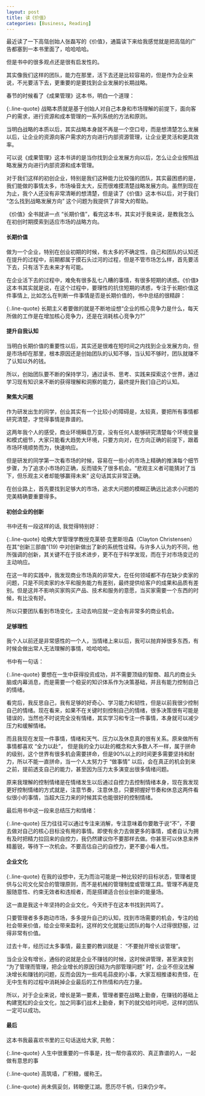 ```yaml
---
layout: post
title: 读《价值》
categories: [Business, Reading]
---
```


最近读了一下高瓴创始人张磊写的《价值》，通篇读下来给我感觉就是把高瓴的广告都塞到一本书里面了，哈哈哈哈。

但是书中的很多观点还是很有启发性的。

其实像我们这样的团队，能力在那里，活下去还是比较容易的，但是作为企业来说，不光要活下去，更重要的是要找到企业发展的长期战略。

春节的时候看了《成果管理》这本书，明白一个道理：

{:.line-quote}
战略本质就是基于创始人对自己本身和市场理解的前提下，面向客户的需求，进行资源和成本管理的一系列系统的方法和原则。

当明白战略的本质以后，其实战略本身就不再是一个空口号，而是想清楚怎么发展以后，让企业的资源向客户需求的方向进行内部资源管理，让企业更灵活和更具效率。

可以说《成果管理》这本书讲的是当你找到企业发展方向以后，怎么让企业按照战略发展方向进行内部资源和成本管理。

对于我们这样的初创企业，特别是我们这种能力比较强的团队，其实最困惑的是，我们能做的事情太多，市场噪音太大，反而很难摸清楚战略发展方向。虽然到现在为止，我个人还没有非常清晰的想清楚，但是读了《价值》这本书以后，对于我们 “怎么找到战略发展方向” 这个问题为我提供了非常大的帮助。

《价值》全书就讲一点 “长期价值”，看完这本书，其实对于我来说，是教我怎么在初创时期摸索到适应市场的战略方向。

#### 长期价值
做为一个企业，特别在创业初期的时候，有太多的不确定性，自己和团队的认知还在提升的过程中，前期都属于摸石头过河的过程，但是不管市场怎么样，首先要活下去，只有活下去未来才有可能。

在企业活下去的过程中，难免有很多乱七八糟的事情，有很多短期的诱惑。《价值》这本书其实就是说，在这个过程中，要理性的抗住短期的诱惑，专注于长期价值这件事情上, 比如怎么在判断一件事情是否是长期价值的，书中总结的很精辟：

{:.line-quote}
长期主义者要做的就是不断地设想“企业的核心竞争力是什么，每天所做的工作是在增加核心竞争力，还是在消耗核心竞争力?”

#### 提升自我认知
当明白长期价值的重要性以后，其实还是很难在短时间之内找到企业发展方向，但是市场却在那里，根本原因还是创始团队的认知不够，当认知不够时，团队就赚不了认知以外的钱。

所以，创始团队要不断的保持学习，通过读书、思考、实践来探索这个世界，通过学习现有知识来不断的获得理解和洞察的能力，最终提升我们自己的认知。

#### 聚焦大问题
作为研发出生的同学，创业其实有一个比较小的障碍是，太较真，要把所有事情都研究清楚，才觉得事情是靠谱的。

这两年我个人的感受，商业环境瞬息万变，没有任何人能够研究清楚每个环境变量和模式细节，大家只能看大趋势大环境，只要方向对，在方向正确的前提下，跟着市场环境顺势而为，快速响应。

但是研发的同学第一次看市场的时候，容易在一些小的市场上精确的推演每个细节步骤，为了追求小市场的正确，反而错失了很多机会。“悲观主义者可能猜对了当下，但乐观主义者却能够赢得未来” 这句话其实非常正确。

在创业路上，首先要找到足够大的市场，追求大问题的模糊正确远比追求小问题的完美精确要重要得多。

#### 初创企业的创新
书中还有一段这样的话, 我觉得特别好：

{:.line-quote}
哈佛大学管理学教授克莱顿·克里斯坦森（Clayton Christensen）在其“创新三部曲”(19) 中对创新做出了新的系统性诠释。与许多人认为的不同，他所强调的创新，其关键不在于技术进步，更不在于科学发现，而在于对市场变迁的主动响应。

在这一年的实践中，我发现商业市场真的非常大，在任何领域都不存在缺少卖家的问题，只是不同卖家的水平和服务能力有差别，最终提供给客户的成果和品质有差别。但是这并不影响买家购买产品、技术和服务的意愿，当买家需要一个东西的时候，有比没有好。

所以只要团队看到市场变化，主动去响应就一定会有非常多的商业机会。

#### 足够理性
我个人以前还是非常感性的一个人，当情绪上来以后，我可以抛弃掉很多东西，有时候会做出常人无法理解的事情，哈哈哈哈。

书中有一句话：

{:.line-quote}
要想在一生中获得投资成功，并不需要顶级的智商、超凡的商业头脑或内幕消息，而是需要一个稳妥的知识体系作为决策基础，并且有能力控制自己的情绪。

看完后，我反思自己，我有足够的好奇心、学习能力和韧性，但是以前我很少控制自己的情绪。现在看来，如果不在关键时刻控制自己的情绪，很多决策很有可能是错误的，当然也不时说完全没有情绪，其实学习和专注一件事情，本身就可以减少压力和缓解情绪。

而且我现在发现一件事情，情绪和天气、压力以及休息真的很有关系。原来做所有事情都喜欢 “全力以赴”， 但是我的全力以赴的概念和大多数人不一样，属于拼命的级别，这个世界有很多机会需要拼命，但是90%以上的时间更多需要坚持和耐力，所以不能一直拼命，当一个人太努力于 “做事情” 以后，会在真正的机会到来之前，提前透支自己的能力，甚至因为压力太多演变出很多情绪问题。

原来我理解的控制情绪是在情绪发生以后通过自控力去控制情绪本身，现在我发现更好控制情绪的方式就是，注意节奏，注意休息，只要把握好节奏和休息这两件看似很小的事情，当超大压力来的时候其实也能很好的控制情绪。

最后用书中这一段来总结压力和情绪：

{:.line-quote}
压力往往可以通过专注来消解，专注意味着你要敢于说“不”，不要去做对自己的核心目标没有用的事情。即使有余力去做更多的事情，或者自认为拥有及时把精力拉回来的自控力，我仍然建议你不要那样去做。你甚至可以休息来养精蓄锐，等待下一次机会。不要高估自己的自控力，更不要小看人性。

#### 企业文化

{:.line-quote}
在我的设想中，无为而治可能是一种比较好的目标状态，管理者提供与公司文化契合的管理原则，而不是机械的管理制度或管理工具。管理不再是克服随意性、约束无效者和违规者，而是搭建适合创业创新的能量场。

这一直是我这十年坚持的企业文化，今天终于在这本书找到共鸣了。

只要管理者多多跑动市场，多多提升自己的认知，找到市场需要的机会，专注的给社会带来价值，给企业带来盈利，这样的文化就能让团队的每个人过得很舒服，过得非常有价值。

过去十年，经历过太多事情，最主要的教训就是： “不要抛开增长谈管理”。

当企业没有增长，通俗的说就是企业不赚钱的时候，这时候讲管理，甚至演变到 “为了管理而管理，把企业增长的原因归结为内部管理问题” 时，企业不但没法解决增长和赚钱的问题，反而会因为一些鸡毛蒜皮的小事，大家互相推诿和责怪，在无中生有的过程中消耗掉企业最后的工作热情和内在力量。

所以，对于企业来说，增长是第一要素，管理者要在战略上勤奋，在赚钱的基础上构建宽松的企业文化，加之同事们战术上勤奋，剩下的就交给时间吧，这样的团队一定可以成功。

#### 最后
这本书我最喜欢书里的三句话送给大家, 共勉：


{:.line-quote}
人生中很重要的一件事是，找一帮你喜欢的、真正靠谱的人，一起做有意思的事

{:.line-quote}
高筑墙，广积粮，缓称王。

{:.line-quote}
尚未佩妥剑，转眼便江湖。愿历尽千帆，归来仍少年。
